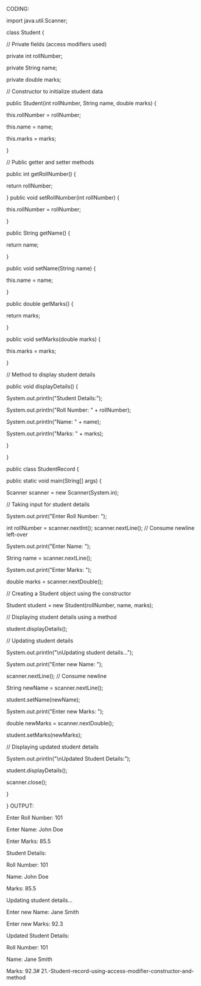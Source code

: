 CODING:

import java.util.Scanner;

class Student {

// Private fields (access modifiers used)

private int rollNumber;

private String name;

private double marks;

// Constructor to initialize student data

public Student(int rollNumber, String name, double marks) {

this.rollNumber = rollNumber;

this.name = name;

this.marks = marks;

}

// Public getter and setter methods

public int getRollNumber() {

return rollNumber;

}
public void setRollNumber(int rollNumber) {

this.rollNumber = rollNumber;

}

public String getName() {

return name;

}

public void setName(String name) {

this.name = name;

}

public double getMarks() {

return marks;

}

public void setMarks(double marks) {

this.marks = marks;

}

// Method to display student details

public void displayDetails() {

System.out.println("Student Details:");

System.out.println("Roll Number: " + rollNumber);

System.out.println("Name: " + name);

System.out.println("Marks: " + marks);

}

}

public class StudentRecord {

public static void main(String[] args) {

Scanner scanner = new Scanner(System.in);

// Taking input for student details

System.out.print("Enter Roll Number: ");

int rollNumber = scanner.nextInt();
scanner.nextLine(); // Consume newline left-over

System.out.print("Enter Name: ");

String name = scanner.nextLine();

System.out.print("Enter Marks: ");

double marks = scanner.nextDouble();

// Creating a Student object using the constructor

Student student = new Student(rollNumber, name, marks);

// Displaying student details using a method

student.displayDetails();

// Updating student details

System.out.println("\nUpdating student details...");

System.out.print("Enter new Name: ");

scanner.nextLine(); // Consume newline

String newName = scanner.nextLine();

student.setName(newName);

System.out.print("Enter new Marks: ");

double newMarks = scanner.nextDouble();

student.setMarks(newMarks);

// Displaying updated student details

System.out.println("\nUpdated Student Details:");

student.displayDetails();

scanner.close();

}

}
OUTPUT:

Enter Roll Number: 101

Enter Name: John Doe

Enter Marks: 85.5

Student Details:

Roll Number: 101

Name: John Doe

Marks: 85.5

Updating student details...

Enter new Name: Jane Smith

Enter new Marks: 92.3

Updated Student Details:

Roll Number: 101

Name: Jane Smith

Marks: 92.3# 21.-Student-record-using-access-modifier-constructor-and-method
